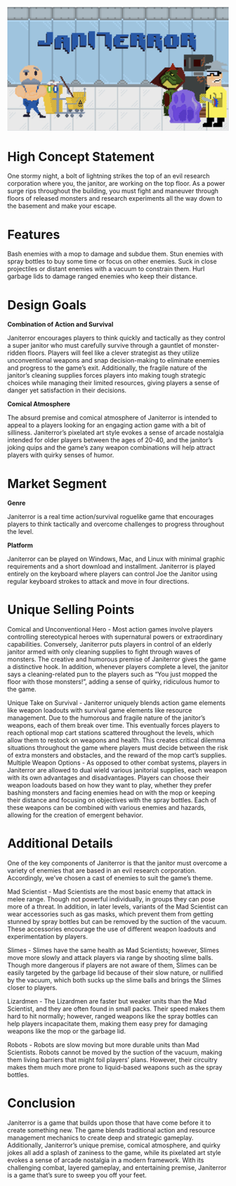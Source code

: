 ![Janiterror](/jani.png)

# High Concept Statement

One stormy night, a bolt of lightning strikes the top of an evil research corporation where you, the janitor, are working on the top floor. As a power surge rips throughout the building, you must fight and maneuver through floors of released monsters and research experiments all the way down to the basement and make your escape.

# Features

Bash enemies with a mop to damage and subdue them.
Stun enemies with spray bottles to buy some time or focus on other enemies.
Suck in close projectiles or distant enemies with a vacuum to constrain them.
Hurl garbage lids to damage ranged enemies who keep their distance.

# Design Goals

**Combination of Action and Survival**

Janiterror encourages players to think quickly and tactically as they control a super janitor who must carefully survive through a gauntlet of monster-ridden floors. Players will feel like a clever strategist as they utilize unconventional weapons and snap decision-making to eliminate enemies and progress to the game’s exit. Additionally, the fragile nature of the janitor’s cleaning supplies forces players into making tough strategic choices while managing their limited resources, giving players a sense of danger yet satisfaction in their decisions.


**Comical Atmosphere**

The absurd premise and comical atmosphere of Janiterror is intended to appeal to a players looking for an engaging action game with a bit of silliness. Janiterror’s pixelated art style evokes a sense of arcade nostalgia intended for older players between the ages of 20-40, and the janitor’s joking quips and the game’s zany weapon combinations will help attract players with quirky senses of humor.

# Market Segment 

**Genre**

Janiterror is a real time action/survival roguelike game that encourages players to think tactically and overcome challenges to progress throughout the level.

**Platform**

Janiterror can be played on Windows, Mac, and Linux with minimal graphic requirements and a short download and installment. Janiterror is played entirely on the keyboard where players can control Joe the Janitor using regular keyboard strokes to attack and move in four directions. 


# Unique Selling Points

Comical and Unconventional Hero - Most action games involve players controlling stereotypical heroes with supernatural powers or extraordinary capabilities. Conversely, Janiterror puts players in control of an elderly janitor armed with only cleaning supplies to fight through waves of monsters. The creative and humorous premise of Janiterror gives the game a distinctive hook. In addition, whenever players complete a level, the janitor says a cleaning-related pun to the players such as “You just mopped the floor with those monsters!”, adding a sense of quirky, ridiculous humor to the game.

Unique Take on Survival - Janiterror uniquely blends action game elements like weapon loadouts with survival game elements like resource management. Due to the humorous and fragile nature of the janitor’s weapons, each of them break over time. This eventually forces players to reach optional mop cart stations scattered throughout the levels, which allow them to restock on weapons and health. This creates critical dilemma situations throughout the game where players must decide between the risk of extra monsters and obstacles, and the reward of the mop cart’s supplies.
Multiple Weapon Options - As opposed to other combat systems, players in Janiterror are allowed to dual wield various janitorial supplies, each weapon with its own advantages and disadvantages. Players can choose their weapon loadouts based on how they want to play, whether they prefer bashing monsters and facing enemies head on with the mop or keeping their distance and focusing on objectives with the spray bottles. Each of these weapons can be combined with various enemies and hazards, allowing for the creation of emergent behavior.


# Additional Details

One of the key components of Janiterror is that the janitor must overcome a variety of enemies that are based in an evil research corporation. Accordingly, we’ve chosen a cast of enemies to suit the game’s theme.

Mad Scientist - Mad Scientists are the most basic enemy that attack in melee range. Though not powerful individually, in groups they can pose more of a threat. In addition, in later levels, variants of the Mad Scientist can wear accessories such as gas masks, which prevent them from getting stunned by spray bottles but can be removed by the suction of the vacuum. These accessories encourage the use of different weapon loadouts and experimentation by players.

Slimes - Slimes have the same health as Mad Scientists; however, Slimes move more slowly and attack players via range by shooting slime balls. Though more dangerous if players are not aware of them, Slimes can be easily targeted by the garbage lid because of their slow nature, or nullified by the vacuum, which both sucks up the slime balls and brings the Slimes closer to players.

Lizardmen - The Lizardmen are faster but weaker units than the Mad Scientist, and they are often found in small packs. Their speed makes them hard to hit normally; however, ranged weapons like the spray bottles can help players incapacitate them, making them easy prey for damaging weapons like the mop or the garbage lid.

Robots - Robots are slow moving but more durable units than Mad Scientists. Robots cannot be moved by the suction of the vacuum, making them living barriers that might foil players’ plans. However, their circuitry makes them much more prone to liquid-based weapons such as the spray bottles.

# Conclusion

Janiterror is a game that builds upon those that have come before it to create something new. The game blends traditional action and resource management mechanics to create deep and strategic gameplay. Additionally, Janiterror’s unique premise, comical atmosphere, and quirky jokes all add a splash of zaniness to the game, while its pixelated art style evokes a sense of arcade nostalgia in a modern framework. With its challenging combat, layered gameplay, and entertaining premise, Janiterror is a game that’s sure to sweep you off your feet.
